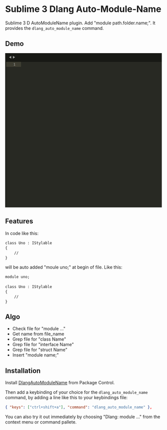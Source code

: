 # Sublime 3 Dlang Auto-Module-Name

Sublime 3 D AutoModuleName plugin. Add "module path.folder.name;".
It provides the `dlang_auto_module_name` command.

## Demo

![Demo](demo/dlang_auto_module_name_demo.gif)

## Features

In code like this:


    class Uno : IStylable
    {
        //
    }


will be auto added "moule uno;" at begin of file. Like this:


    module uno;

    class Uno : IStylable
    {
        //
    }


## Algo
- Check file for "module ..."
- Get name from file_name
- Grep file for "class Name"
- Grep file for "interface Name"
- Grep file for "struct Name"
- Insert "module name;"

## Installation

Install [DlangAutoModuleName](https://packagecontrol.io/packages/DlangAutoModuleName) from Package Control.

Then add a keybinding of your choice for the `dlang_auto_module_name` command, by adding a line like this to your keybindings file:

```json
{ "keys": ["ctrl+shift+a"], "command": "dlang_auto_module_name" },
```

You can also try it out immediately by choosing "Dlang: module ..." from the context menu or command pallete.

